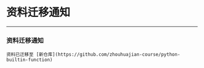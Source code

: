 # 资料迁移通知
-------------
### 资料迁移通知

    资料已迁移至 [新仓库](https://github.com/zhouhuajian-course/python-builtin-function)
